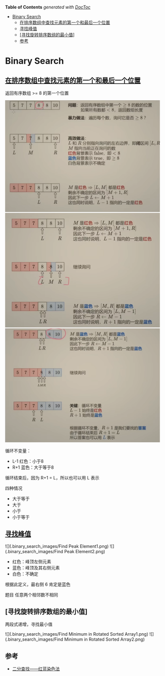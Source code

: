 <!-- START doctoc generated TOC please keep comment here to allow auto update -->
<!-- DON'T EDIT THIS SECTION, INSTEAD RE-RUN doctoc TO UPDATE -->
**Table of Contents**  *generated with [DocToc](https://github.com/thlorenz/doctoc)*

- [Binary Search](#binary-search)
  - [在排序数组中查找元素的第一个和最后一个位置](#%E5%9C%A8%E6%8E%92%E5%BA%8F%E6%95%B0%E7%BB%84%E4%B8%AD%E6%9F%A5%E6%89%BE%E5%85%83%E7%B4%A0%E7%9A%84%E7%AC%AC%E4%B8%80%E4%B8%AA%E5%92%8C%E6%9C%80%E5%90%8E%E4%B8%80%E4%B8%AA%E4%BD%8D%E7%BD%AE)
  - [寻找峰值](#%E5%AF%BB%E6%89%BE%E5%B3%B0%E5%80%BC)
  - [[寻找旋转排序数组的最小值]](#%E5%AF%BB%E6%89%BE%E6%97%8B%E8%BD%AC%E6%8E%92%E5%BA%8F%E6%95%B0%E7%BB%84%E7%9A%84%E6%9C%80%E5%B0%8F%E5%80%BC)
  - [参考](#%E5%8F%82%E8%80%83)

<!-- END doctoc generated TOC please keep comment here to allow auto update -->

# Binary Search


## [在排序数组中查找元素的第一个和最后一个位置](./34_find_first_and_last_position_of_element_in_sorted_array_test.go)

返回有序数组 >= 8 的第一个位置

![](.binary_search_images/binary_search1.png)
![](.binary_search_images/binary_search2.png)
![](.binary_search_images/binary_search3.png)

循环不变量：
- L-1 红色：小于8 
- R+1 蓝色：大于等于8

循环结束后，因为 R+1 = L，所以也可以用 L 表示


四种情况
* 大于等于
* 大于
* 小于
* 小于等于


## [寻找峰值](162_find_peak_element_test.go)
![](.binary_search_images/Find Peak Element1.png)
![](.binary_search_images/Find Peak Element2.png)

- 红色：峰顶左侧元素
- 蓝色：峰顶及其右侧元素
- 白色：不确定

根据此定义，最右侧 6 肯定是蓝色

题目 任意两个相邻数不相同

## [寻找旋转排序数组的最小值]

两段式递增，寻找最小值 

![](.binary_search_images/Find Minimum in Rotated Sorted Array1.png)
![](.binary_search_images/Find Minimum in Rotated Sorted Array2.png)




## 参考

- [二分查找——红蓝染色法](https://blog.csdn.net/qq_45808700/article/details/129247507)